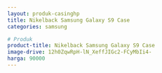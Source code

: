 ```yaml
---
layout: produk-casinghp
title: Nikelback Samsung Galaxy S9 Case
categories: samsung

# Produk
product-title: Nikelback Samsung Galaxy S9 Case
image-drive: 12h0ZqwRpH-lN_XeffJIGc2-FCyMbIi4-
harga: 90000
---
```


